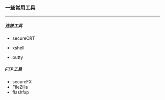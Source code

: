 ### 一些常用工具

***

##### 连接工具

- secureCRT

- xshell

- putty

##### FTP工具

- secureFX
- FileZilla
- flashfxp